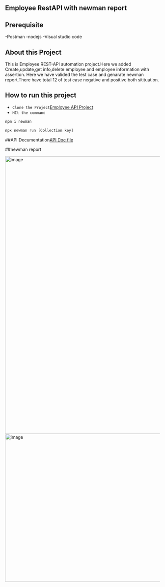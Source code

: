 ## Employee RestAPI with newman report
## Prerequisite
-Postman
-nodejs
-Visual studio code
## About this Project
This is Employee REST-API automation project.Here we added Create,update,get info,delete employee and employee information with assertion.
Here we have valided the test case and genarate newman report.There have total 12 of test case negative and positive both sitituation.

## How to run this project
- ```Clone the Project```[Employee API Project](https://github.com/omarsani97-max/Employee-REST-API.git)
- ```HIt the command```
```bash
npm i newman
```
```bash
npx newman run [Collection key]
```
##API Documentation[API Doc file](https://documenter.getpostman.com/view/48222698/2sB3QDvXvJ)

##newman report

<img width="742" height="901" alt="image" src="https://github.com/user-attachments/assets/28a783cd-6471-4686-a653-a919570cd9ac" />
<img width="745" height="480" alt="image" src="https://github.com/user-attachments/assets/e66c154c-8f59-438f-ab31-b7faf9981941" />

